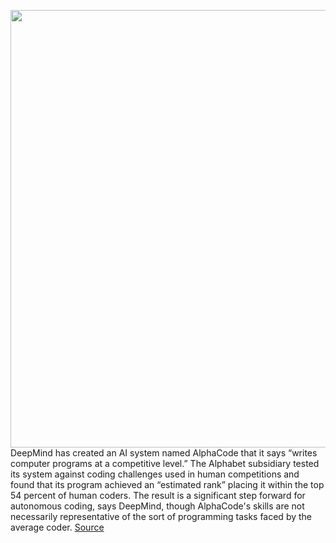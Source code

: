 <img src='https://cdn.vox-cdn.com/thumbor/FCixDvSLXDkWVtx-ZBtY73nyv1k=/0x0:2040x1360/1200x800/filters:focal(857x517:1183x843)/cdn.vox-cdn.com/uploads/chorus_image/image/70462359/acastro_181017_1777_brain_ai_0002.0.jpg' width='700px' /><br/>
DeepMind has created an AI system named AlphaCode that it says “writes computer programs at a competitive level.” The Alphabet subsidiary tested its system against coding challenges used in human competitions and found that its program achieved an “estimated rank” placing it within the top 54 percent of human coders. The result is a significant step forward for autonomous coding, says DeepMind, though AlphaCode's skills are not necessarily representative of the sort of programming tasks faced by the average coder.
<a href='https://www.theverge.com/2022/2/2/22914085/alphacode-ai-coding-program-automatic-deepmind-codeforce'> Source <a/>